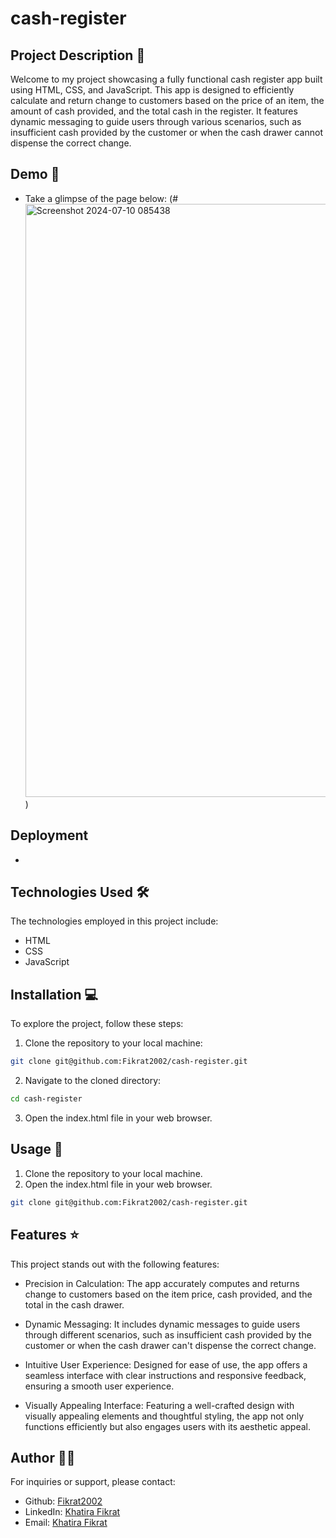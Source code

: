 # cash-register

## Project Description 📝

Welcome to my project showcasing a fully functional cash register app built using HTML, CSS, and JavaScript. This app is designed to efficiently calculate and return change to customers based on the price of an item, the amount of cash provided, and the total cash in the register. It features dynamic messaging to guide users through various scenarios, such as insufficient cash provided by the customer or when the cash drawer cannot dispense the correct change.

## Demo 📸

- Take a glimpse of the page below: 
(#<img width="949" alt="Screenshot 2024-07-10 085438" src="https://github.com/Fikrat2002/cash-register/assets/168417613/1bb0d4de-c56a-4041-9d61-acf8c88377d5">
)

## Deployment
- 
## Technologies Used 🛠️

The technologies employed in this project include:

- HTML
- CSS
- JavaScript

## Installation 💻

To explore the project, follow these steps:

1. Clone the repository to your local machine:

```bash
git clone git@github.com:Fikrat2002/cash-register.git
```

2. Navigate to the cloned directory:

```bash
cd cash-register
```

3. Open the index.html file in your web browser.

## Usage 🎯

1. Clone the repository to your local machine.
2. Open the index.html file in your web browser.

```bash
git clone git@github.com:Fikrat2002/cash-register.git
```

## Features ⭐

This project stands out with the following features:

- Precision in Calculation: The app accurately computes and returns change to customers based on the item price, cash provided, and the total in the cash drawer.

- Dynamic Messaging: It includes dynamic messages to guide users through different scenarios, such as insufficient cash provided by the customer or when the cash drawer can't dispense the correct change.

- Intuitive User Experience: Designed for ease of use, the app offers a seamless interface with clear instructions and responsive feedback, ensuring a smooth user experience.

- Visually Appealing Interface: Featuring a well-crafted design with visually appealing elements and thoughtful styling, the app not only functions efficiently but also engages users with its aesthetic appeal.


## Author 👩‍💻

For inquiries or support, please contact:

- Github: [Fikrat2002](https://github.com/Fikrat2002)
- LinkedIn: [Khatira Fikrat](https://www.linkedin.com/in/khatira-fikrat-671404311)
- Email: [Khatira Fikrat](fekratkhatira@gmail.com)
